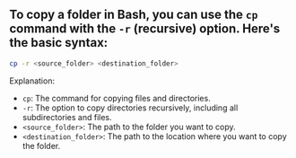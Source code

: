 ## To copy a folder in Bash, you can use the `cp` command with the `-r` (recursive) option. Here's the basic syntax:

```sh
cp -r <source_folder> <destination_folder>
```

Explanation:

- `cp`: The command for copying files and directories.
- `-r`: The option to copy directories recursively, including all subdirectories and files.
- `<source_folder>`: The path to the folder you want to copy.
- `<destination_folder>`: The path to the location where you want to copy the folder.
